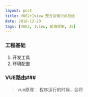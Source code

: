```yaml
---
layout: post
title: VUE2+Iview 整合及知识点总结
date: 2018-12-20
tags: [VUE2, Iview, 前端框架, JS]
---
```

### 工程基础 ###
1. 开发工具
2. 环境配置

### VUE路由###
> vue原理：
  程序运行的时候，会将<template>标签里面的内容都注入到App.vue页中的router-view标签中，从而实现无刷新的路由跳转。
  store可以理解为一个容器，包含着应用中的state等，状态管理核心状态管理有5个核心，分别是state、getter、mutation、action以及module。
  store.commit('set_accountid',account_id)是用来触发一个mutation的方法。需要记住的是，定义的mutation必须是同步函数
  
+ router 路由器
+ route 路由
+ routes 路由数组（路由词典）
    >1.引入 vue.js vue-router.js  
    2.指定一个容器  
    3.创建业务所需要用到的组件类  
    4.配置路由词典  
    5.使用路由模块来实现页面跳转的方式  
     5.1直接修改地址栏;  
     5.2 this .$router.push(‘路由地址’);  
     5.3 `<router-link to = "路由地址"></router-link>`
     
+ 实例代码：

    ```
    Router --> vue-router
    
    Vue.use(Router);
    -------------------------------
    const router_ = new Router({
    routes
    })
    
    new Vue({
    router_
    })
    -------------------------------
    const routes= [
    {path: '',
     name: '',
     component: 
     children:[{
        path:'',
        name:'',
        component:''
        meta:{
         xxx:xxx	
        }
        }]
    }]
    ```
    
+ 跳转的两种方式：  
1）主要利用 <router-link to='/register'>来创建可跳转链接;  
2）还可以在方法里利用 this.$router.push('xxx') 来进行跳转


### VUE组件
1. 全局组件的使用

    ```html
    import component from './component/list'
    Vue.use('全局组件')
    ListDetail.vue 
    export default ={
    prop ['price2','title2']
    }
    import listDetail from 'uri'
    &#60list-detail
            v-for="(item,index) in items" :key="index"
            :price2="item.price"
            :title2="item.title"&#62
    &#60/list-detail&#62
    ```
    
2. 局部组件的使用

    ```html
    &#60script&#62
    // 导入要用到的子组件
        import HomeHeader from '../components/HomeHeader'
        import ListDetail from '../components/List'
        export default {
            data () {
                return {
                    items: [
                        { price: "129.00", title: "红楼梦" },
                        { price: "256.00", title: "水浒传" },
                        { price: "399.00", title: "西游记" },
                    ]
                }
            },
            // 在components字段中，包含导入的子组件
            components: {
                HomeHeader,
                List
            }
        }
    &#60/script&#62
    ```
3. 组件间通信

  父与子通信(props down)；  
  子与父通信(this.$emit)；this.$parent得到父组件的实例 alert(this.$parent.msg);  
  子组件或者子组件元素通信 alert(this.$parent.msg);
  
4. store组件的使用

	//声明
	state:{}
	state的计算属性
	//获取
	getters:{}
	//改变
	mutations:{}
	//提交
	actions:{}
	this.$store.commit('updateLogin',value)
  
### VUE指令

__v-model__ 指令，<表单元素 v-model="变量"></表单元素>,它能轻松实现表单输入和应用状态之间的双向绑定。  
__v-on__ 事件绑定，v-on:eventName="handleEvent"给指定的元素 将handleEvent的方法绑定给指定eventName事件。v-on:click可以缩写为@click。  
__v-bind__ 可简写成冒号(:)，属性绑定,将表达式执行的结果绑定到当前元素。

    ```html
    <any v-bind:myProp = "表达式" ></any>  
	<img v-bind:src = "'img/'+myImg" alt = "" >  
	<p :style = " {backgroundColor:myBGColor} "> 动态样式绑定 </p>  
	<h1 :class = "{myRed:false}" > 动态样式类的绑定 </h1>  
	:class=XXX和class=XXX的区别在于不带冒号的是静态的字符串绑定，带冒号的是动态的变量绑定。    
    ```
    
__v-for__

    ```html
    <el-breadcrumb-item v-for="(item, index) in $route.meta.bcrumd" :key="index">{{item}}</el-breadcrumb-item> 
    ```
	 
__v-if__ 指令-选择指令

    ```
    <any v-if = "表达式" ></any> 
    <any v-else-if = "表达式" ></any>  
    <any v-else = "表达式" ></any> 
    ```
	 
__v-text__: 更新元素的 textContent
    ```html
    <span v-text="msg"></span>
    <!-- 和下面的一样 -->
    <span>{{msg}}</span>
    ```
__v-html__: 更新元素的 innerHTML
    ```html
    <div v-html="html"></div>
    ```
__v-show__： 根据表达式之真假值，切换元素的 display CSS 属性。
       当条件变化时该指令触发过渡效果。
    ```html
    <h1 v-show="ok">Hello!</h1>
    ```

### VUE 的其他问题
1. page的生命周期

    ```html
    &#60template&#62
    html
    &#60/template&#62
    &#60script&#62
    js
    data(){
        return{
            
        }
    }
    created(){
    }
    updated(){
    }
    watched(){
    }
    &#60/script&#62
    &#60style&#62
    css
    &#60/style&#62
    ```
    
+ create 准备工作 （数据的初始化。。。）
+ mount 挂载前后针对元素进行操作
+ update 数据发生变化，
+ destroy 清理工作 (关闭定时器、集合清空..)
+ beforeCreate/created
+ beforeMount/mounted
+ beforeUpdate/updated
+ beforeDestroy/destroyed

![](/images/vue_lifecycle.png)

### 其他常见问题

1. computed 和 watch 和 created 都可以观察页面的数据变化。当处理页面的数据变化时，我们有时候很容易滥用watch。而通常更好的办法是使用computed属性，而不是命令式的watch回调。  
模板内（{{}}）是可以写一些简单的js表达式，很便利。但是如果在页面中使用大量或是复杂的表达式去处理数据，对页面的维护会有很大的影响。这个时候就需要用到computed 计算属性来处理复杂的逻辑运算。  
2. data,computed,method,watch 大概来说，data 应该只能是数据 - 不推荐观察拥有状态行为的对象。  
当一个组件被定义，data 必须声明为返回一个初始数据对象的函数，因为组件可能被用来创建多个实例。  
3. 关于computed，用于数据的计算，并可以直接返回结果值，由于返回的是值，因此可以直接使用该数据，而不是绑定函数，驱动computed执行的是数据是否变化这个条件，所以可以理解为，computed里面的函数监听了数据是否变化。（跟method里监听鼠标点击，巴拉巴拉的操作其实差不多，只是各司其职）。  
4. watch：JS中直接共享对象会造成引用传递，也就是说修改了msg后所有按钮的msg都会跟着修改，所以这里用function来每次返回一个对象实例。  
Vue 不允许动态添加根级响应式属性;    
5. Vue中localstorage和sessionstorage的使用规范  
![参考](http://jerryzou.com/posts/cookie-and-web-storage/)


本笔记部分参考[VUE官网](https://cn.vuejs.org/v2/guide/){:target="_blank"}